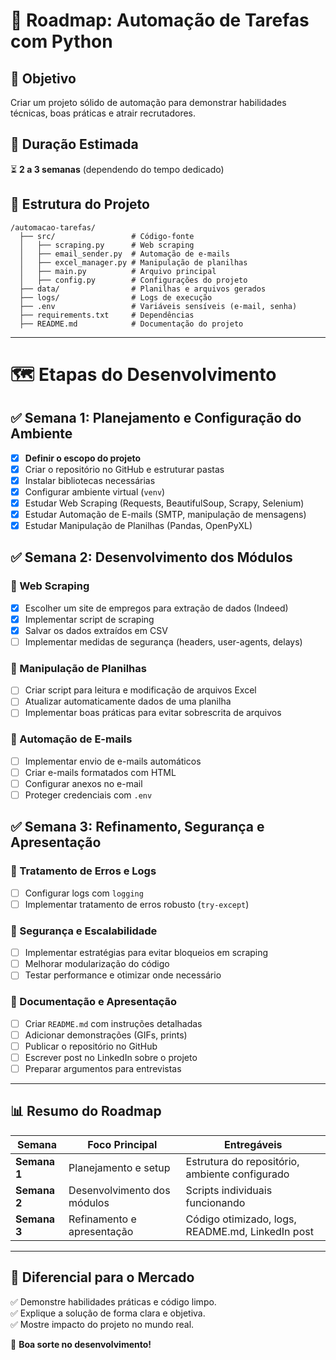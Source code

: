 # 🚀 Roadmap: Automação de Tarefas com Python

## 📌 Objetivo
Criar um projeto sólido de automação para demonstrar habilidades técnicas, boas práticas e atrair recrutadores.

## 📅 Duração Estimada
⏳ **2 a 3 semanas** (dependendo do tempo dedicado)

## 📁 Estrutura do Projeto
```
/automacao-tarefas/
  ├── src/                 # Código-fonte
  │   ├── scraping.py      # Web scraping
  │   ├── email_sender.py  # Automação de e-mails
  │   ├── excel_manager.py # Manipulação de planilhas
  │   ├── main.py          # Arquivo principal
  │   ├── config.py        # Configurações do projeto
  ├── data/                # Planilhas e arquivos gerados
  ├── logs/                # Logs de execução
  ├── .env                 # Variáveis sensíveis (e-mail, senha)
  ├── requirements.txt     # Dependências
  ├── README.md            # Documentação do projeto
```

---

# 🗺️ Etapas do Desenvolvimento

## ✅ Semana 1: Planejamento e Configuração do Ambiente
- [X] **Definir o escopo do projeto**
- [X] Criar o repositório no GitHub e estruturar pastas
- [X] Instalar bibliotecas necessárias
- [X] Configurar ambiente virtual (`venv`)
- [X] Estudar Web Scraping (Requests, BeautifulSoup, Scrapy, Selenium)
- [X] Estudar Automação de E-mails (SMTP, manipulação de mensagens)
- [X] Estudar Manipulação de Planilhas (Pandas, OpenPyXL)

## ✅ Semana 2: Desenvolvimento dos Módulos
### 🔹 Web Scraping
- [X] Escolher um site de empregos para extração de dados (Indeed)
- [X] Implementar script de scraping
- [X] Salvar os dados extraídos em CSV
- [ ] Implementar medidas de segurança (headers, user-agents, delays)

### 🔹 Manipulação de Planilhas
- [ ] Criar script para leitura e modificação de arquivos Excel
- [ ] Atualizar automaticamente dados de uma planilha
- [ ] Implementar boas práticas para evitar sobrescrita de arquivos

### 🔹 Automação de E-mails
- [ ] Implementar envio de e-mails automáticos
- [ ] Criar e-mails formatados com HTML
- [ ] Configurar anexos no e-mail
- [ ] Proteger credenciais com `.env`

## ✅ Semana 3: Refinamento, Segurança e Apresentação
### 🔹 Tratamento de Erros e Logs
- [ ] Configurar logs com `logging`
- [ ] Implementar tratamento de erros robusto (`try-except`)

### 🔹 Segurança e Escalabilidade
- [ ] Implementar estratégias para evitar bloqueios em scraping
- [ ] Melhorar modularização do código
- [ ] Testar performance e otimizar onde necessário

### 🔹 Documentação e Apresentação
- [ ] Criar `README.md` com instruções detalhadas
- [ ] Adicionar demonstrações (GIFs, prints)
- [ ] Publicar o repositório no GitHub
- [ ] Escrever post no LinkedIn sobre o projeto
- [ ] Preparar argumentos para entrevistas

---

## 📊 Resumo do Roadmap

| Semana  | Foco Principal | Entregáveis |
|---------|--------------|--------------|
| **Semana 1** | Planejamento e setup | Estrutura do repositório, ambiente configurado |
| **Semana 2** | Desenvolvimento dos módulos | Scripts individuais funcionando |
| **Semana 3** | Refinamento e apresentação | Código otimizado, logs, README.md, LinkedIn post |

---

## 🎯 Diferencial para o Mercado
✅ Demonstre habilidades práticas e código limpo.  
✅ Explique a solução de forma clara e objetiva.  
✅ Mostre impacto do projeto no mundo real.  

🚀 **Boa sorte no desenvolvimento!**
